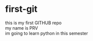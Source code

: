 # first-git
this is my first GITHUB repo
<br>
 my name is PRV <br>
 im going to learn python in this semester 
 
